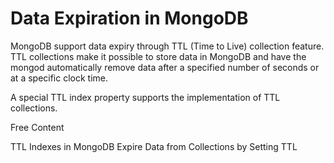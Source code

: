 # Data Expiration in MongoDB

MongoDB support data expiry through TTL (Time to Live) collection feature. TTL collections make it possible to store data in MongoDB and have the mongod automatically remove data after a specified number of seconds or at a specific clock time. 

A special TTL index property supports the implementation of TTL collections.


<ResourceGroupTitle>Free Content</ResourceGroupTitle>

<BadgeLink badgeText='Read' colorScheme="yellow" href='https://www.mongodb.com/docs/manual/core/index-ttl/'>TTL Indexes in MongoDB</BadgeLink>
<BadgeLink badgeText='Read' colorScheme="yellow" href='https://www.mongodb.com/docs/manual/tutorial/expire-data/'>Expire Data from Collections by Setting TTL</BadgeLink>




